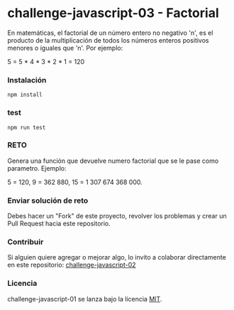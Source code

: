 # challenge-javascript-03 - Factorial

En matemáticas, el factorial de un número entero no negativo 'n', es el producto de la multiplicación de todos los números enteros positivos menores o iguales que 'n'. Por ejemplo:

5 = 5 * 4 * 3 * 2 * 1 = 120

### Instalación
```
npm install
```

### test
```
npm run test
```

### RETO

Genera una función que devuelve numero factorial que se le pase como parametro. Ejemplo: 

5 = 120, 
9 = 362 880, 
15 = 1 307 674 368 000. 

### Enviar solución de reto
Debes hacer un "Fork" de este proyecto, revolver los problemas y crear un Pull Request hacia este repositorio.

### Contribuir
Si alguien quiere agregar o mejorar algo, lo invito a colaborar directamente en este repositorio: [challenge-javascript-02](https://github.com/platzimaster/challenge-javascript-03/)

### Licencia
challenge-javascript-01 se lanza bajo la licencia [MIT](https://opensource.org/licenses/MIT).
